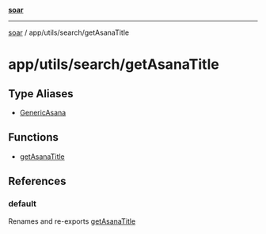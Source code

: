 [**soar**](../../../../README.md)

***

[soar](../../../../modules.md) / app/utils/search/getAsanaTitle

# app/utils/search/getAsanaTitle

## Type Aliases

- [GenericAsana](type-aliases/GenericAsana.md)

## Functions

- [getAsanaTitle](functions/getAsanaTitle.md)

## References

### default

Renames and re-exports [getAsanaTitle](functions/getAsanaTitle.md)
